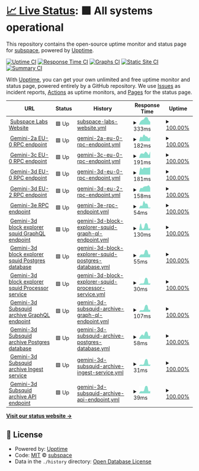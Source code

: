 # [📈 Live Status](https://status.subspace.network): <!--live status--> **🟩 All systems operational**

This repository contains the open-source uptime monitor and status page for [subspace](https://subspace.network), powered by [Upptime](https://github.com/upptime/upptime).

[![Uptime CI](https://github.com/subspace/status/workflows/Uptime%20CI/badge.svg)](https://github.com/subspace/status/actions?query=workflow%3A%22Uptime+CI%22)
[![Response Time CI](https://github.com/subspace/status/workflows/Response%20Time%20CI/badge.svg)](https://github.com/subspace/status/actions?query=workflow%3A%22Response+Time+CI%22)
[![Graphs CI](https://github.com/subspace/status/workflows/Graphs%20CI/badge.svg)](https://github.com/subspace/status/actions?query=workflow%3A%22Graphs+CI%22)
[![Static Site CI](https://github.com/subspace/status/workflows/Static%20Site%20CI/badge.svg)](https://github.com/subspace/status/actions?query=workflow%3A%22Static+Site+CI%22)
[![Summary CI](https://github.com/subspace/status/workflows/Summary%20CI/badge.svg)](https://github.com/subspace/status/actions?query=workflow%3A%22Summary+CI%22)

With [Upptime](https://upptime.js.org), you can get your own unlimited and free uptime monitor and status page, powered entirely by a GitHub repository. We use [Issues](https://github.com/subspace/status/issues) as incident reports, [Actions](https://github.com/subspace/status/actions) as uptime monitors, and [Pages](https://status.subspace.network) for the status page.

<!--start: status pages-->
<!-- This summary is generated by Upptime (https://github.com/upptime/upptime) -->
<!-- Do not edit this manually, your changes will be overwritten -->
<!-- prettier-ignore -->
| URL | Status | History | Response Time | Uptime |
| --- | ------ | ------- | ------------- | ------ |
| <img alt="" src="https://icons.duckduckgo.com/ip3/www.subspace.network.ico" height="13"> [Subspace Labs Website](https://www.subspace.network) | 🟩 Up | [subspace-labs-website.yml](https://github.com/subspace/status/commits/HEAD/history/subspace-labs-website.yml) | <details><summary><img alt="Response time graph" src="./graphs/subspace-labs-website/response-time-week.png" height="20"> 333ms</summary><br><a href="https://status.subspace.network/history/subspace-labs-website"><img alt="Response time 458" src="https://img.shields.io/endpoint?url=https%3A%2F%2Fraw.githubusercontent.com%2Fsubspace%2Fstatus%2FHEAD%2Fapi%2Fsubspace-labs-website%2Fresponse-time.json"></a><br><a href="https://status.subspace.network/history/subspace-labs-website"><img alt="24-hour response time 177" src="https://img.shields.io/endpoint?url=https%3A%2F%2Fraw.githubusercontent.com%2Fsubspace%2Fstatus%2FHEAD%2Fapi%2Fsubspace-labs-website%2Fresponse-time-day.json"></a><br><a href="https://status.subspace.network/history/subspace-labs-website"><img alt="7-day response time 333" src="https://img.shields.io/endpoint?url=https%3A%2F%2Fraw.githubusercontent.com%2Fsubspace%2Fstatus%2FHEAD%2Fapi%2Fsubspace-labs-website%2Fresponse-time-week.json"></a><br><a href="https://status.subspace.network/history/subspace-labs-website"><img alt="30-day response time 474" src="https://img.shields.io/endpoint?url=https%3A%2F%2Fraw.githubusercontent.com%2Fsubspace%2Fstatus%2FHEAD%2Fapi%2Fsubspace-labs-website%2Fresponse-time-month.json"></a><br><a href="https://status.subspace.network/history/subspace-labs-website"><img alt="1-year response time 574" src="https://img.shields.io/endpoint?url=https%3A%2F%2Fraw.githubusercontent.com%2Fsubspace%2Fstatus%2FHEAD%2Fapi%2Fsubspace-labs-website%2Fresponse-time-year.json"></a></details> | <details><summary><a href="https://status.subspace.network/history/subspace-labs-website">100.00%</a></summary><a href="https://status.subspace.network/history/subspace-labs-website"><img alt="All-time uptime 100.00%" src="https://img.shields.io/endpoint?url=https%3A%2F%2Fraw.githubusercontent.com%2Fsubspace%2Fstatus%2FHEAD%2Fapi%2Fsubspace-labs-website%2Fuptime.json"></a><br><a href="https://status.subspace.network/history/subspace-labs-website"><img alt="24-hour uptime 100.00%" src="https://img.shields.io/endpoint?url=https%3A%2F%2Fraw.githubusercontent.com%2Fsubspace%2Fstatus%2FHEAD%2Fapi%2Fsubspace-labs-website%2Fuptime-day.json"></a><br><a href="https://status.subspace.network/history/subspace-labs-website"><img alt="7-day uptime 100.00%" src="https://img.shields.io/endpoint?url=https%3A%2F%2Fraw.githubusercontent.com%2Fsubspace%2Fstatus%2FHEAD%2Fapi%2Fsubspace-labs-website%2Fuptime-week.json"></a><br><a href="https://status.subspace.network/history/subspace-labs-website"><img alt="30-day uptime 100.00%" src="https://img.shields.io/endpoint?url=https%3A%2F%2Fraw.githubusercontent.com%2Fsubspace%2Fstatus%2FHEAD%2Fapi%2Fsubspace-labs-website%2Fuptime-month.json"></a><br><a href="https://status.subspace.network/history/subspace-labs-website"><img alt="1-year uptime 100.00%" src="https://img.shields.io/endpoint?url=https%3A%2F%2Fraw.githubusercontent.com%2Fsubspace%2Fstatus%2FHEAD%2Fapi%2Fsubspace-labs-website%2Fuptime-year.json"></a></details>
| <img alt="" src="https://icons.duckduckgo.com/ip3/null.ico" height="13"> [Gemini-2a EU-0 RPC endpoint](eu-0.gemini-2a.subspace.network) | 🟩 Up | [gemini-2a-eu-0-rpc-endpoint.yml](https://github.com/subspace/status/commits/HEAD/history/gemini-2a-eu-0-rpc-endpoint.yml) | <details><summary><img alt="Response time graph" src="./graphs/gemini-2a-eu-0-rpc-endpoint/response-time-week.png" height="20"> 182ms</summary><br><a href="https://status.subspace.network/history/gemini-2a-eu-0-rpc-endpoint"><img alt="Response time 184" src="https://img.shields.io/endpoint?url=https%3A%2F%2Fraw.githubusercontent.com%2Fsubspace%2Fstatus%2FHEAD%2Fapi%2Fgemini-2a-eu-0-rpc-endpoint%2Fresponse-time.json"></a><br><a href="https://status.subspace.network/history/gemini-2a-eu-0-rpc-endpoint"><img alt="24-hour response time 164" src="https://img.shields.io/endpoint?url=https%3A%2F%2Fraw.githubusercontent.com%2Fsubspace%2Fstatus%2FHEAD%2Fapi%2Fgemini-2a-eu-0-rpc-endpoint%2Fresponse-time-day.json"></a><br><a href="https://status.subspace.network/history/gemini-2a-eu-0-rpc-endpoint"><img alt="7-day response time 182" src="https://img.shields.io/endpoint?url=https%3A%2F%2Fraw.githubusercontent.com%2Fsubspace%2Fstatus%2FHEAD%2Fapi%2Fgemini-2a-eu-0-rpc-endpoint%2Fresponse-time-week.json"></a><br><a href="https://status.subspace.network/history/gemini-2a-eu-0-rpc-endpoint"><img alt="30-day response time 194" src="https://img.shields.io/endpoint?url=https%3A%2F%2Fraw.githubusercontent.com%2Fsubspace%2Fstatus%2FHEAD%2Fapi%2Fgemini-2a-eu-0-rpc-endpoint%2Fresponse-time-month.json"></a><br><a href="https://status.subspace.network/history/gemini-2a-eu-0-rpc-endpoint"><img alt="1-year response time 184" src="https://img.shields.io/endpoint?url=https%3A%2F%2Fraw.githubusercontent.com%2Fsubspace%2Fstatus%2FHEAD%2Fapi%2Fgemini-2a-eu-0-rpc-endpoint%2Fresponse-time-year.json"></a></details> | <details><summary><a href="https://status.subspace.network/history/gemini-2a-eu-0-rpc-endpoint">100.00%</a></summary><a href="https://status.subspace.network/history/gemini-2a-eu-0-rpc-endpoint"><img alt="All-time uptime 100.00%" src="https://img.shields.io/endpoint?url=https%3A%2F%2Fraw.githubusercontent.com%2Fsubspace%2Fstatus%2FHEAD%2Fapi%2Fgemini-2a-eu-0-rpc-endpoint%2Fuptime.json"></a><br><a href="https://status.subspace.network/history/gemini-2a-eu-0-rpc-endpoint"><img alt="24-hour uptime 100.00%" src="https://img.shields.io/endpoint?url=https%3A%2F%2Fraw.githubusercontent.com%2Fsubspace%2Fstatus%2FHEAD%2Fapi%2Fgemini-2a-eu-0-rpc-endpoint%2Fuptime-day.json"></a><br><a href="https://status.subspace.network/history/gemini-2a-eu-0-rpc-endpoint"><img alt="7-day uptime 100.00%" src="https://img.shields.io/endpoint?url=https%3A%2F%2Fraw.githubusercontent.com%2Fsubspace%2Fstatus%2FHEAD%2Fapi%2Fgemini-2a-eu-0-rpc-endpoint%2Fuptime-week.json"></a><br><a href="https://status.subspace.network/history/gemini-2a-eu-0-rpc-endpoint"><img alt="30-day uptime 100.00%" src="https://img.shields.io/endpoint?url=https%3A%2F%2Fraw.githubusercontent.com%2Fsubspace%2Fstatus%2FHEAD%2Fapi%2Fgemini-2a-eu-0-rpc-endpoint%2Fuptime-month.json"></a><br><a href="https://status.subspace.network/history/gemini-2a-eu-0-rpc-endpoint"><img alt="1-year uptime 100.00%" src="https://img.shields.io/endpoint?url=https%3A%2F%2Fraw.githubusercontent.com%2Fsubspace%2Fstatus%2FHEAD%2Fapi%2Fgemini-2a-eu-0-rpc-endpoint%2Fuptime-year.json"></a></details>
| <img alt="" src="https://icons.duckduckgo.com/ip3/null.ico" height="13"> [Gemini-3c EU-0 RPC endpoint](eu-0.gemini-3c.subspace.network) | 🟩 Up | [gemini-3c-eu-0-rpc-endpoint.yml](https://github.com/subspace/status/commits/HEAD/history/gemini-3c-eu-0-rpc-endpoint.yml) | <details><summary><img alt="Response time graph" src="./graphs/gemini-3c-eu-0-rpc-endpoint/response-time-week.png" height="20"> 191ms</summary><br><a href="https://status.subspace.network/history/gemini-3c-eu-0-rpc-endpoint"><img alt="Response time 173" src="https://img.shields.io/endpoint?url=https%3A%2F%2Fraw.githubusercontent.com%2Fsubspace%2Fstatus%2FHEAD%2Fapi%2Fgemini-3c-eu-0-rpc-endpoint%2Fresponse-time.json"></a><br><a href="https://status.subspace.network/history/gemini-3c-eu-0-rpc-endpoint"><img alt="24-hour response time 254" src="https://img.shields.io/endpoint?url=https%3A%2F%2Fraw.githubusercontent.com%2Fsubspace%2Fstatus%2FHEAD%2Fapi%2Fgemini-3c-eu-0-rpc-endpoint%2Fresponse-time-day.json"></a><br><a href="https://status.subspace.network/history/gemini-3c-eu-0-rpc-endpoint"><img alt="7-day response time 191" src="https://img.shields.io/endpoint?url=https%3A%2F%2Fraw.githubusercontent.com%2Fsubspace%2Fstatus%2FHEAD%2Fapi%2Fgemini-3c-eu-0-rpc-endpoint%2Fresponse-time-week.json"></a><br><a href="https://status.subspace.network/history/gemini-3c-eu-0-rpc-endpoint"><img alt="30-day response time 184" src="https://img.shields.io/endpoint?url=https%3A%2F%2Fraw.githubusercontent.com%2Fsubspace%2Fstatus%2FHEAD%2Fapi%2Fgemini-3c-eu-0-rpc-endpoint%2Fresponse-time-month.json"></a><br><a href="https://status.subspace.network/history/gemini-3c-eu-0-rpc-endpoint"><img alt="1-year response time 173" src="https://img.shields.io/endpoint?url=https%3A%2F%2Fraw.githubusercontent.com%2Fsubspace%2Fstatus%2FHEAD%2Fapi%2Fgemini-3c-eu-0-rpc-endpoint%2Fresponse-time-year.json"></a></details> | <details><summary><a href="https://status.subspace.network/history/gemini-3c-eu-0-rpc-endpoint">100.00%</a></summary><a href="https://status.subspace.network/history/gemini-3c-eu-0-rpc-endpoint"><img alt="All-time uptime 100.00%" src="https://img.shields.io/endpoint?url=https%3A%2F%2Fraw.githubusercontent.com%2Fsubspace%2Fstatus%2FHEAD%2Fapi%2Fgemini-3c-eu-0-rpc-endpoint%2Fuptime.json"></a><br><a href="https://status.subspace.network/history/gemini-3c-eu-0-rpc-endpoint"><img alt="24-hour uptime 100.00%" src="https://img.shields.io/endpoint?url=https%3A%2F%2Fraw.githubusercontent.com%2Fsubspace%2Fstatus%2FHEAD%2Fapi%2Fgemini-3c-eu-0-rpc-endpoint%2Fuptime-day.json"></a><br><a href="https://status.subspace.network/history/gemini-3c-eu-0-rpc-endpoint"><img alt="7-day uptime 100.00%" src="https://img.shields.io/endpoint?url=https%3A%2F%2Fraw.githubusercontent.com%2Fsubspace%2Fstatus%2FHEAD%2Fapi%2Fgemini-3c-eu-0-rpc-endpoint%2Fuptime-week.json"></a><br><a href="https://status.subspace.network/history/gemini-3c-eu-0-rpc-endpoint"><img alt="30-day uptime 100.00%" src="https://img.shields.io/endpoint?url=https%3A%2F%2Fraw.githubusercontent.com%2Fsubspace%2Fstatus%2FHEAD%2Fapi%2Fgemini-3c-eu-0-rpc-endpoint%2Fuptime-month.json"></a><br><a href="https://status.subspace.network/history/gemini-3c-eu-0-rpc-endpoint"><img alt="1-year uptime 100.00%" src="https://img.shields.io/endpoint?url=https%3A%2F%2Fraw.githubusercontent.com%2Fsubspace%2Fstatus%2FHEAD%2Fapi%2Fgemini-3c-eu-0-rpc-endpoint%2Fuptime-year.json"></a></details>
| <img alt="" src="https://icons.duckduckgo.com/ip3/null.ico" height="13"> [Gemini-3d EU-0 RPC endpoint](eu-0.gemini-3d.subspace.network) | 🟩 Up | [gemini-3d-eu-0-rpc-endpoint.yml](https://github.com/subspace/status/commits/HEAD/history/gemini-3d-eu-0-rpc-endpoint.yml) | <details><summary><img alt="Response time graph" src="./graphs/gemini-3d-eu-0-rpc-endpoint/response-time-week.png" height="20"> 181ms</summary><br><a href="https://status.subspace.network/history/gemini-3d-eu-0-rpc-endpoint"><img alt="Response time 162" src="https://img.shields.io/endpoint?url=https%3A%2F%2Fraw.githubusercontent.com%2Fsubspace%2Fstatus%2FHEAD%2Fapi%2Fgemini-3d-eu-0-rpc-endpoint%2Fresponse-time.json"></a><br><a href="https://status.subspace.network/history/gemini-3d-eu-0-rpc-endpoint"><img alt="24-hour response time 198" src="https://img.shields.io/endpoint?url=https%3A%2F%2Fraw.githubusercontent.com%2Fsubspace%2Fstatus%2FHEAD%2Fapi%2Fgemini-3d-eu-0-rpc-endpoint%2Fresponse-time-day.json"></a><br><a href="https://status.subspace.network/history/gemini-3d-eu-0-rpc-endpoint"><img alt="7-day response time 181" src="https://img.shields.io/endpoint?url=https%3A%2F%2Fraw.githubusercontent.com%2Fsubspace%2Fstatus%2FHEAD%2Fapi%2Fgemini-3d-eu-0-rpc-endpoint%2Fresponse-time-week.json"></a><br><a href="https://status.subspace.network/history/gemini-3d-eu-0-rpc-endpoint"><img alt="30-day response time 172" src="https://img.shields.io/endpoint?url=https%3A%2F%2Fraw.githubusercontent.com%2Fsubspace%2Fstatus%2FHEAD%2Fapi%2Fgemini-3d-eu-0-rpc-endpoint%2Fresponse-time-month.json"></a><br><a href="https://status.subspace.network/history/gemini-3d-eu-0-rpc-endpoint"><img alt="1-year response time 162" src="https://img.shields.io/endpoint?url=https%3A%2F%2Fraw.githubusercontent.com%2Fsubspace%2Fstatus%2FHEAD%2Fapi%2Fgemini-3d-eu-0-rpc-endpoint%2Fresponse-time-year.json"></a></details> | <details><summary><a href="https://status.subspace.network/history/gemini-3d-eu-0-rpc-endpoint">100.00%</a></summary><a href="https://status.subspace.network/history/gemini-3d-eu-0-rpc-endpoint"><img alt="All-time uptime 99.99%" src="https://img.shields.io/endpoint?url=https%3A%2F%2Fraw.githubusercontent.com%2Fsubspace%2Fstatus%2FHEAD%2Fapi%2Fgemini-3d-eu-0-rpc-endpoint%2Fuptime.json"></a><br><a href="https://status.subspace.network/history/gemini-3d-eu-0-rpc-endpoint"><img alt="24-hour uptime 100.00%" src="https://img.shields.io/endpoint?url=https%3A%2F%2Fraw.githubusercontent.com%2Fsubspace%2Fstatus%2FHEAD%2Fapi%2Fgemini-3d-eu-0-rpc-endpoint%2Fuptime-day.json"></a><br><a href="https://status.subspace.network/history/gemini-3d-eu-0-rpc-endpoint"><img alt="7-day uptime 100.00%" src="https://img.shields.io/endpoint?url=https%3A%2F%2Fraw.githubusercontent.com%2Fsubspace%2Fstatus%2FHEAD%2Fapi%2Fgemini-3d-eu-0-rpc-endpoint%2Fuptime-week.json"></a><br><a href="https://status.subspace.network/history/gemini-3d-eu-0-rpc-endpoint"><img alt="30-day uptime 100.00%" src="https://img.shields.io/endpoint?url=https%3A%2F%2Fraw.githubusercontent.com%2Fsubspace%2Fstatus%2FHEAD%2Fapi%2Fgemini-3d-eu-0-rpc-endpoint%2Fuptime-month.json"></a><br><a href="https://status.subspace.network/history/gemini-3d-eu-0-rpc-endpoint"><img alt="1-year uptime 99.99%" src="https://img.shields.io/endpoint?url=https%3A%2F%2Fraw.githubusercontent.com%2Fsubspace%2Fstatus%2FHEAD%2Fapi%2Fgemini-3d-eu-0-rpc-endpoint%2Fuptime-year.json"></a></details>
| <img alt="" src="https://icons.duckduckgo.com/ip3/null.ico" height="13"> [Gemini-3d EU-2 RPC endpoint](eu-2.gemini-3d.subspace.network) | 🟩 Up | [gemini-3d-eu-2-rpc-endpoint.yml](https://github.com/subspace/status/commits/HEAD/history/gemini-3d-eu-2-rpc-endpoint.yml) | <details><summary><img alt="Response time graph" src="./graphs/gemini-3d-eu-2-rpc-endpoint/response-time-week.png" height="20"> 158ms</summary><br><a href="https://status.subspace.network/history/gemini-3d-eu-2-rpc-endpoint"><img alt="Response time 168" src="https://img.shields.io/endpoint?url=https%3A%2F%2Fraw.githubusercontent.com%2Fsubspace%2Fstatus%2FHEAD%2Fapi%2Fgemini-3d-eu-2-rpc-endpoint%2Fresponse-time.json"></a><br><a href="https://status.subspace.network/history/gemini-3d-eu-2-rpc-endpoint"><img alt="24-hour response time 129" src="https://img.shields.io/endpoint?url=https%3A%2F%2Fraw.githubusercontent.com%2Fsubspace%2Fstatus%2FHEAD%2Fapi%2Fgemini-3d-eu-2-rpc-endpoint%2Fresponse-time-day.json"></a><br><a href="https://status.subspace.network/history/gemini-3d-eu-2-rpc-endpoint"><img alt="7-day response time 158" src="https://img.shields.io/endpoint?url=https%3A%2F%2Fraw.githubusercontent.com%2Fsubspace%2Fstatus%2FHEAD%2Fapi%2Fgemini-3d-eu-2-rpc-endpoint%2Fresponse-time-week.json"></a><br><a href="https://status.subspace.network/history/gemini-3d-eu-2-rpc-endpoint"><img alt="30-day response time 174" src="https://img.shields.io/endpoint?url=https%3A%2F%2Fraw.githubusercontent.com%2Fsubspace%2Fstatus%2FHEAD%2Fapi%2Fgemini-3d-eu-2-rpc-endpoint%2Fresponse-time-month.json"></a><br><a href="https://status.subspace.network/history/gemini-3d-eu-2-rpc-endpoint"><img alt="1-year response time 168" src="https://img.shields.io/endpoint?url=https%3A%2F%2Fraw.githubusercontent.com%2Fsubspace%2Fstatus%2FHEAD%2Fapi%2Fgemini-3d-eu-2-rpc-endpoint%2Fresponse-time-year.json"></a></details> | <details><summary><a href="https://status.subspace.network/history/gemini-3d-eu-2-rpc-endpoint">100.00%</a></summary><a href="https://status.subspace.network/history/gemini-3d-eu-2-rpc-endpoint"><img alt="All-time uptime 99.99%" src="https://img.shields.io/endpoint?url=https%3A%2F%2Fraw.githubusercontent.com%2Fsubspace%2Fstatus%2FHEAD%2Fapi%2Fgemini-3d-eu-2-rpc-endpoint%2Fuptime.json"></a><br><a href="https://status.subspace.network/history/gemini-3d-eu-2-rpc-endpoint"><img alt="24-hour uptime 100.00%" src="https://img.shields.io/endpoint?url=https%3A%2F%2Fraw.githubusercontent.com%2Fsubspace%2Fstatus%2FHEAD%2Fapi%2Fgemini-3d-eu-2-rpc-endpoint%2Fuptime-day.json"></a><br><a href="https://status.subspace.network/history/gemini-3d-eu-2-rpc-endpoint"><img alt="7-day uptime 100.00%" src="https://img.shields.io/endpoint?url=https%3A%2F%2Fraw.githubusercontent.com%2Fsubspace%2Fstatus%2FHEAD%2Fapi%2Fgemini-3d-eu-2-rpc-endpoint%2Fuptime-week.json"></a><br><a href="https://status.subspace.network/history/gemini-3d-eu-2-rpc-endpoint"><img alt="30-day uptime 100.00%" src="https://img.shields.io/endpoint?url=https%3A%2F%2Fraw.githubusercontent.com%2Fsubspace%2Fstatus%2FHEAD%2Fapi%2Fgemini-3d-eu-2-rpc-endpoint%2Fuptime-month.json"></a><br><a href="https://status.subspace.network/history/gemini-3d-eu-2-rpc-endpoint"><img alt="1-year uptime 99.99%" src="https://img.shields.io/endpoint?url=https%3A%2F%2Fraw.githubusercontent.com%2Fsubspace%2Fstatus%2FHEAD%2Fapi%2Fgemini-3d-eu-2-rpc-endpoint%2Fuptime-year.json"></a></details>
| <img alt="" src="https://icons.duckduckgo.com/ip3/null.ico" height="13"> [Gemini-3e RPC endpoint](rpc.gemini-3e.subspace.network) | 🟩 Up | [gemini-3e-rpc-endpoint.yml](https://github.com/subspace/status/commits/HEAD/history/gemini-3e-rpc-endpoint.yml) | <details><summary><img alt="Response time graph" src="./graphs/gemini-3e-rpc-endpoint/response-time-week.png" height="20"> 54ms</summary><br><a href="https://status.subspace.network/history/gemini-3e-rpc-endpoint"><img alt="Response time 52" src="https://img.shields.io/endpoint?url=https%3A%2F%2Fraw.githubusercontent.com%2Fsubspace%2Fstatus%2FHEAD%2Fapi%2Fgemini-3e-rpc-endpoint%2Fresponse-time.json"></a><br><a href="https://status.subspace.network/history/gemini-3e-rpc-endpoint"><img alt="24-hour response time 16" src="https://img.shields.io/endpoint?url=https%3A%2F%2Fraw.githubusercontent.com%2Fsubspace%2Fstatus%2FHEAD%2Fapi%2Fgemini-3e-rpc-endpoint%2Fresponse-time-day.json"></a><br><a href="https://status.subspace.network/history/gemini-3e-rpc-endpoint"><img alt="7-day response time 54" src="https://img.shields.io/endpoint?url=https%3A%2F%2Fraw.githubusercontent.com%2Fsubspace%2Fstatus%2FHEAD%2Fapi%2Fgemini-3e-rpc-endpoint%2Fresponse-time-week.json"></a><br><a href="https://status.subspace.network/history/gemini-3e-rpc-endpoint"><img alt="30-day response time 52" src="https://img.shields.io/endpoint?url=https%3A%2F%2Fraw.githubusercontent.com%2Fsubspace%2Fstatus%2FHEAD%2Fapi%2Fgemini-3e-rpc-endpoint%2Fresponse-time-month.json"></a><br><a href="https://status.subspace.network/history/gemini-3e-rpc-endpoint"><img alt="1-year response time 52" src="https://img.shields.io/endpoint?url=https%3A%2F%2Fraw.githubusercontent.com%2Fsubspace%2Fstatus%2FHEAD%2Fapi%2Fgemini-3e-rpc-endpoint%2Fresponse-time-year.json"></a></details> | <details><summary><a href="https://status.subspace.network/history/gemini-3e-rpc-endpoint">100.00%</a></summary><a href="https://status.subspace.network/history/gemini-3e-rpc-endpoint"><img alt="All-time uptime 100.00%" src="https://img.shields.io/endpoint?url=https%3A%2F%2Fraw.githubusercontent.com%2Fsubspace%2Fstatus%2FHEAD%2Fapi%2Fgemini-3e-rpc-endpoint%2Fuptime.json"></a><br><a href="https://status.subspace.network/history/gemini-3e-rpc-endpoint"><img alt="24-hour uptime 100.00%" src="https://img.shields.io/endpoint?url=https%3A%2F%2Fraw.githubusercontent.com%2Fsubspace%2Fstatus%2FHEAD%2Fapi%2Fgemini-3e-rpc-endpoint%2Fuptime-day.json"></a><br><a href="https://status.subspace.network/history/gemini-3e-rpc-endpoint"><img alt="7-day uptime 100.00%" src="https://img.shields.io/endpoint?url=https%3A%2F%2Fraw.githubusercontent.com%2Fsubspace%2Fstatus%2FHEAD%2Fapi%2Fgemini-3e-rpc-endpoint%2Fuptime-week.json"></a><br><a href="https://status.subspace.network/history/gemini-3e-rpc-endpoint"><img alt="30-day uptime 100.00%" src="https://img.shields.io/endpoint?url=https%3A%2F%2Fraw.githubusercontent.com%2Fsubspace%2Fstatus%2FHEAD%2Fapi%2Fgemini-3e-rpc-endpoint%2Fuptime-month.json"></a><br><a href="https://status.subspace.network/history/gemini-3e-rpc-endpoint"><img alt="1-year uptime 100.00%" src="https://img.shields.io/endpoint?url=https%3A%2F%2Fraw.githubusercontent.com%2Fsubspace%2Fstatus%2FHEAD%2Fapi%2Fgemini-3e-rpc-endpoint%2Fuptime-year.json"></a></details>
| <img alt="" src="https://icons.duckduckgo.com/ip3/squid.gemini-3d.subspace.network.ico" height="13"> [Gemini-3d block explorer squid GraphQL endpoint](https://squid.gemini-3d.subspace.network/graphql) | 🟩 Up | [gemini-3d-block-explorer-squid-graph-ql-endpoint.yml](https://github.com/subspace/status/commits/HEAD/history/gemini-3d-block-explorer-squid-graph-ql-endpoint.yml) | <details><summary><img alt="Response time graph" src="./graphs/gemini-3d-block-explorer-squid-graph-ql-endpoint/response-time-week.png" height="20"> 130ms</summary><br><a href="https://status.subspace.network/history/gemini-3d-block-explorer-squid-graph-ql-endpoint"><img alt="Response time 318" src="https://img.shields.io/endpoint?url=https%3A%2F%2Fraw.githubusercontent.com%2Fsubspace%2Fstatus%2FHEAD%2Fapi%2Fgemini-3d-block-explorer-squid-graph-ql-endpoint%2Fresponse-time.json"></a><br><a href="https://status.subspace.network/history/gemini-3d-block-explorer-squid-graph-ql-endpoint"><img alt="24-hour response time 69" src="https://img.shields.io/endpoint?url=https%3A%2F%2Fraw.githubusercontent.com%2Fsubspace%2Fstatus%2FHEAD%2Fapi%2Fgemini-3d-block-explorer-squid-graph-ql-endpoint%2Fresponse-time-day.json"></a><br><a href="https://status.subspace.network/history/gemini-3d-block-explorer-squid-graph-ql-endpoint"><img alt="7-day response time 130" src="https://img.shields.io/endpoint?url=https%3A%2F%2Fraw.githubusercontent.com%2Fsubspace%2Fstatus%2FHEAD%2Fapi%2Fgemini-3d-block-explorer-squid-graph-ql-endpoint%2Fresponse-time-week.json"></a><br><a href="https://status.subspace.network/history/gemini-3d-block-explorer-squid-graph-ql-endpoint"><img alt="30-day response time 249" src="https://img.shields.io/endpoint?url=https%3A%2F%2Fraw.githubusercontent.com%2Fsubspace%2Fstatus%2FHEAD%2Fapi%2Fgemini-3d-block-explorer-squid-graph-ql-endpoint%2Fresponse-time-month.json"></a><br><a href="https://status.subspace.network/history/gemini-3d-block-explorer-squid-graph-ql-endpoint"><img alt="1-year response time 318" src="https://img.shields.io/endpoint?url=https%3A%2F%2Fraw.githubusercontent.com%2Fsubspace%2Fstatus%2FHEAD%2Fapi%2Fgemini-3d-block-explorer-squid-graph-ql-endpoint%2Fresponse-time-year.json"></a></details> | <details><summary><a href="https://status.subspace.network/history/gemini-3d-block-explorer-squid-graph-ql-endpoint">100.00%</a></summary><a href="https://status.subspace.network/history/gemini-3d-block-explorer-squid-graph-ql-endpoint"><img alt="All-time uptime 99.98%" src="https://img.shields.io/endpoint?url=https%3A%2F%2Fraw.githubusercontent.com%2Fsubspace%2Fstatus%2FHEAD%2Fapi%2Fgemini-3d-block-explorer-squid-graph-ql-endpoint%2Fuptime.json"></a><br><a href="https://status.subspace.network/history/gemini-3d-block-explorer-squid-graph-ql-endpoint"><img alt="24-hour uptime 100.00%" src="https://img.shields.io/endpoint?url=https%3A%2F%2Fraw.githubusercontent.com%2Fsubspace%2Fstatus%2FHEAD%2Fapi%2Fgemini-3d-block-explorer-squid-graph-ql-endpoint%2Fuptime-day.json"></a><br><a href="https://status.subspace.network/history/gemini-3d-block-explorer-squid-graph-ql-endpoint"><img alt="7-day uptime 100.00%" src="https://img.shields.io/endpoint?url=https%3A%2F%2Fraw.githubusercontent.com%2Fsubspace%2Fstatus%2FHEAD%2Fapi%2Fgemini-3d-block-explorer-squid-graph-ql-endpoint%2Fuptime-week.json"></a><br><a href="https://status.subspace.network/history/gemini-3d-block-explorer-squid-graph-ql-endpoint"><img alt="30-day uptime 100.00%" src="https://img.shields.io/endpoint?url=https%3A%2F%2Fraw.githubusercontent.com%2Fsubspace%2Fstatus%2FHEAD%2Fapi%2Fgemini-3d-block-explorer-squid-graph-ql-endpoint%2Fuptime-month.json"></a><br><a href="https://status.subspace.network/history/gemini-3d-block-explorer-squid-graph-ql-endpoint"><img alt="1-year uptime 99.98%" src="https://img.shields.io/endpoint?url=https%3A%2F%2Fraw.githubusercontent.com%2Fsubspace%2Fstatus%2FHEAD%2Fapi%2Fgemini-3d-block-explorer-squid-graph-ql-endpoint%2Fuptime-year.json"></a></details>
| <img alt="" src="https://icons.duckduckgo.com/ip3/squid.gemini-3d.subspace.network.ico" height="13"> [Gemini-3d block explorer squid Postgres database](https://squid.gemini-3d.subspace.network/db-health) | 🟩 Up | [gemini-3d-block-explorer-squid-postgres-database.yml](https://github.com/subspace/status/commits/HEAD/history/gemini-3d-block-explorer-squid-postgres-database.yml) | <details><summary><img alt="Response time graph" src="./graphs/gemini-3d-block-explorer-squid-postgres-database/response-time-week.png" height="20"> 55ms</summary><br><a href="https://status.subspace.network/history/gemini-3d-block-explorer-squid-postgres-database"><img alt="Response time 139" src="https://img.shields.io/endpoint?url=https%3A%2F%2Fraw.githubusercontent.com%2Fsubspace%2Fstatus%2FHEAD%2Fapi%2Fgemini-3d-block-explorer-squid-postgres-database%2Fresponse-time.json"></a><br><a href="https://status.subspace.network/history/gemini-3d-block-explorer-squid-postgres-database"><img alt="24-hour response time 41" src="https://img.shields.io/endpoint?url=https%3A%2F%2Fraw.githubusercontent.com%2Fsubspace%2Fstatus%2FHEAD%2Fapi%2Fgemini-3d-block-explorer-squid-postgres-database%2Fresponse-time-day.json"></a><br><a href="https://status.subspace.network/history/gemini-3d-block-explorer-squid-postgres-database"><img alt="7-day response time 55" src="https://img.shields.io/endpoint?url=https%3A%2F%2Fraw.githubusercontent.com%2Fsubspace%2Fstatus%2FHEAD%2Fapi%2Fgemini-3d-block-explorer-squid-postgres-database%2Fresponse-time-week.json"></a><br><a href="https://status.subspace.network/history/gemini-3d-block-explorer-squid-postgres-database"><img alt="30-day response time 106" src="https://img.shields.io/endpoint?url=https%3A%2F%2Fraw.githubusercontent.com%2Fsubspace%2Fstatus%2FHEAD%2Fapi%2Fgemini-3d-block-explorer-squid-postgres-database%2Fresponse-time-month.json"></a><br><a href="https://status.subspace.network/history/gemini-3d-block-explorer-squid-postgres-database"><img alt="1-year response time 139" src="https://img.shields.io/endpoint?url=https%3A%2F%2Fraw.githubusercontent.com%2Fsubspace%2Fstatus%2FHEAD%2Fapi%2Fgemini-3d-block-explorer-squid-postgres-database%2Fresponse-time-year.json"></a></details> | <details><summary><a href="https://status.subspace.network/history/gemini-3d-block-explorer-squid-postgres-database">100.00%</a></summary><a href="https://status.subspace.network/history/gemini-3d-block-explorer-squid-postgres-database"><img alt="All-time uptime 99.98%" src="https://img.shields.io/endpoint?url=https%3A%2F%2Fraw.githubusercontent.com%2Fsubspace%2Fstatus%2FHEAD%2Fapi%2Fgemini-3d-block-explorer-squid-postgres-database%2Fuptime.json"></a><br><a href="https://status.subspace.network/history/gemini-3d-block-explorer-squid-postgres-database"><img alt="24-hour uptime 100.00%" src="https://img.shields.io/endpoint?url=https%3A%2F%2Fraw.githubusercontent.com%2Fsubspace%2Fstatus%2FHEAD%2Fapi%2Fgemini-3d-block-explorer-squid-postgres-database%2Fuptime-day.json"></a><br><a href="https://status.subspace.network/history/gemini-3d-block-explorer-squid-postgres-database"><img alt="7-day uptime 100.00%" src="https://img.shields.io/endpoint?url=https%3A%2F%2Fraw.githubusercontent.com%2Fsubspace%2Fstatus%2FHEAD%2Fapi%2Fgemini-3d-block-explorer-squid-postgres-database%2Fuptime-week.json"></a><br><a href="https://status.subspace.network/history/gemini-3d-block-explorer-squid-postgres-database"><img alt="30-day uptime 100.00%" src="https://img.shields.io/endpoint?url=https%3A%2F%2Fraw.githubusercontent.com%2Fsubspace%2Fstatus%2FHEAD%2Fapi%2Fgemini-3d-block-explorer-squid-postgres-database%2Fuptime-month.json"></a><br><a href="https://status.subspace.network/history/gemini-3d-block-explorer-squid-postgres-database"><img alt="1-year uptime 99.98%" src="https://img.shields.io/endpoint?url=https%3A%2F%2Fraw.githubusercontent.com%2Fsubspace%2Fstatus%2FHEAD%2Fapi%2Fgemini-3d-block-explorer-squid-postgres-database%2Fuptime-year.json"></a></details>
| <img alt="" src="https://icons.duckduckgo.com/ip3/squid.gemini-3d.subspace.network.ico" height="13"> [Gemini-3d block explorer squid Processor service](https://squid.gemini-3d.subspace.network/processor-health) | 🟩 Up | [gemini-3d-block-explorer-squid-processor-service.yml](https://github.com/subspace/status/commits/HEAD/history/gemini-3d-block-explorer-squid-processor-service.yml) | <details><summary><img alt="Response time graph" src="./graphs/gemini-3d-block-explorer-squid-processor-service/response-time-week.png" height="20"> 30ms</summary><br><a href="https://status.subspace.network/history/gemini-3d-block-explorer-squid-processor-service"><img alt="Response time 101" src="https://img.shields.io/endpoint?url=https%3A%2F%2Fraw.githubusercontent.com%2Fsubspace%2Fstatus%2FHEAD%2Fapi%2Fgemini-3d-block-explorer-squid-processor-service%2Fresponse-time.json"></a><br><a href="https://status.subspace.network/history/gemini-3d-block-explorer-squid-processor-service"><img alt="24-hour response time 17" src="https://img.shields.io/endpoint?url=https%3A%2F%2Fraw.githubusercontent.com%2Fsubspace%2Fstatus%2FHEAD%2Fapi%2Fgemini-3d-block-explorer-squid-processor-service%2Fresponse-time-day.json"></a><br><a href="https://status.subspace.network/history/gemini-3d-block-explorer-squid-processor-service"><img alt="7-day response time 30" src="https://img.shields.io/endpoint?url=https%3A%2F%2Fraw.githubusercontent.com%2Fsubspace%2Fstatus%2FHEAD%2Fapi%2Fgemini-3d-block-explorer-squid-processor-service%2Fresponse-time-week.json"></a><br><a href="https://status.subspace.network/history/gemini-3d-block-explorer-squid-processor-service"><img alt="30-day response time 82" src="https://img.shields.io/endpoint?url=https%3A%2F%2Fraw.githubusercontent.com%2Fsubspace%2Fstatus%2FHEAD%2Fapi%2Fgemini-3d-block-explorer-squid-processor-service%2Fresponse-time-month.json"></a><br><a href="https://status.subspace.network/history/gemini-3d-block-explorer-squid-processor-service"><img alt="1-year response time 101" src="https://img.shields.io/endpoint?url=https%3A%2F%2Fraw.githubusercontent.com%2Fsubspace%2Fstatus%2FHEAD%2Fapi%2Fgemini-3d-block-explorer-squid-processor-service%2Fresponse-time-year.json"></a></details> | <details><summary><a href="https://status.subspace.network/history/gemini-3d-block-explorer-squid-processor-service">100.00%</a></summary><a href="https://status.subspace.network/history/gemini-3d-block-explorer-squid-processor-service"><img alt="All-time uptime 93.87%" src="https://img.shields.io/endpoint?url=https%3A%2F%2Fraw.githubusercontent.com%2Fsubspace%2Fstatus%2FHEAD%2Fapi%2Fgemini-3d-block-explorer-squid-processor-service%2Fuptime.json"></a><br><a href="https://status.subspace.network/history/gemini-3d-block-explorer-squid-processor-service"><img alt="24-hour uptime 100.00%" src="https://img.shields.io/endpoint?url=https%3A%2F%2Fraw.githubusercontent.com%2Fsubspace%2Fstatus%2FHEAD%2Fapi%2Fgemini-3d-block-explorer-squid-processor-service%2Fuptime-day.json"></a><br><a href="https://status.subspace.network/history/gemini-3d-block-explorer-squid-processor-service"><img alt="7-day uptime 100.00%" src="https://img.shields.io/endpoint?url=https%3A%2F%2Fraw.githubusercontent.com%2Fsubspace%2Fstatus%2FHEAD%2Fapi%2Fgemini-3d-block-explorer-squid-processor-service%2Fuptime-week.json"></a><br><a href="https://status.subspace.network/history/gemini-3d-block-explorer-squid-processor-service"><img alt="30-day uptime 100.00%" src="https://img.shields.io/endpoint?url=https%3A%2F%2Fraw.githubusercontent.com%2Fsubspace%2Fstatus%2FHEAD%2Fapi%2Fgemini-3d-block-explorer-squid-processor-service%2Fuptime-month.json"></a><br><a href="https://status.subspace.network/history/gemini-3d-block-explorer-squid-processor-service"><img alt="1-year uptime 93.87%" src="https://img.shields.io/endpoint?url=https%3A%2F%2Fraw.githubusercontent.com%2Fsubspace%2Fstatus%2FHEAD%2Fapi%2Fgemini-3d-block-explorer-squid-processor-service%2Fuptime-year.json"></a></details>
| <img alt="" src="https://icons.duckduckgo.com/ip3/archive.gemini-3d.subspace.network.ico" height="13"> [Gemini-3d Subsquid archive GraphQL endpoint](https://archive.gemini-3d.subspace.network/graphql?query=%7B__typename%7D) | 🟩 Up | [gemini-3d-subsquid-archive-graph-ql-endpoint.yml](https://github.com/subspace/status/commits/HEAD/history/gemini-3d-subsquid-archive-graph-ql-endpoint.yml) | <details><summary><img alt="Response time graph" src="./graphs/gemini-3d-subsquid-archive-graph-ql-endpoint/response-time-week.png" height="20"> 107ms</summary><br><a href="https://status.subspace.network/history/gemini-3d-subsquid-archive-graph-ql-endpoint"><img alt="Response time 332" src="https://img.shields.io/endpoint?url=https%3A%2F%2Fraw.githubusercontent.com%2Fsubspace%2Fstatus%2FHEAD%2Fapi%2Fgemini-3d-subsquid-archive-graph-ql-endpoint%2Fresponse-time.json"></a><br><a href="https://status.subspace.network/history/gemini-3d-subsquid-archive-graph-ql-endpoint"><img alt="24-hour response time 68" src="https://img.shields.io/endpoint?url=https%3A%2F%2Fraw.githubusercontent.com%2Fsubspace%2Fstatus%2FHEAD%2Fapi%2Fgemini-3d-subsquid-archive-graph-ql-endpoint%2Fresponse-time-day.json"></a><br><a href="https://status.subspace.network/history/gemini-3d-subsquid-archive-graph-ql-endpoint"><img alt="7-day response time 107" src="https://img.shields.io/endpoint?url=https%3A%2F%2Fraw.githubusercontent.com%2Fsubspace%2Fstatus%2FHEAD%2Fapi%2Fgemini-3d-subsquid-archive-graph-ql-endpoint%2Fresponse-time-week.json"></a><br><a href="https://status.subspace.network/history/gemini-3d-subsquid-archive-graph-ql-endpoint"><img alt="30-day response time 251" src="https://img.shields.io/endpoint?url=https%3A%2F%2Fraw.githubusercontent.com%2Fsubspace%2Fstatus%2FHEAD%2Fapi%2Fgemini-3d-subsquid-archive-graph-ql-endpoint%2Fresponse-time-month.json"></a><br><a href="https://status.subspace.network/history/gemini-3d-subsquid-archive-graph-ql-endpoint"><img alt="1-year response time 332" src="https://img.shields.io/endpoint?url=https%3A%2F%2Fraw.githubusercontent.com%2Fsubspace%2Fstatus%2FHEAD%2Fapi%2Fgemini-3d-subsquid-archive-graph-ql-endpoint%2Fresponse-time-year.json"></a></details> | <details><summary><a href="https://status.subspace.network/history/gemini-3d-subsquid-archive-graph-ql-endpoint">100.00%</a></summary><a href="https://status.subspace.network/history/gemini-3d-subsquid-archive-graph-ql-endpoint"><img alt="All-time uptime 99.31%" src="https://img.shields.io/endpoint?url=https%3A%2F%2Fraw.githubusercontent.com%2Fsubspace%2Fstatus%2FHEAD%2Fapi%2Fgemini-3d-subsquid-archive-graph-ql-endpoint%2Fuptime.json"></a><br><a href="https://status.subspace.network/history/gemini-3d-subsquid-archive-graph-ql-endpoint"><img alt="24-hour uptime 100.00%" src="https://img.shields.io/endpoint?url=https%3A%2F%2Fraw.githubusercontent.com%2Fsubspace%2Fstatus%2FHEAD%2Fapi%2Fgemini-3d-subsquid-archive-graph-ql-endpoint%2Fuptime-day.json"></a><br><a href="https://status.subspace.network/history/gemini-3d-subsquid-archive-graph-ql-endpoint"><img alt="7-day uptime 100.00%" src="https://img.shields.io/endpoint?url=https%3A%2F%2Fraw.githubusercontent.com%2Fsubspace%2Fstatus%2FHEAD%2Fapi%2Fgemini-3d-subsquid-archive-graph-ql-endpoint%2Fuptime-week.json"></a><br><a href="https://status.subspace.network/history/gemini-3d-subsquid-archive-graph-ql-endpoint"><img alt="30-day uptime 100.00%" src="https://img.shields.io/endpoint?url=https%3A%2F%2Fraw.githubusercontent.com%2Fsubspace%2Fstatus%2FHEAD%2Fapi%2Fgemini-3d-subsquid-archive-graph-ql-endpoint%2Fuptime-month.json"></a><br><a href="https://status.subspace.network/history/gemini-3d-subsquid-archive-graph-ql-endpoint"><img alt="1-year uptime 99.31%" src="https://img.shields.io/endpoint?url=https%3A%2F%2Fraw.githubusercontent.com%2Fsubspace%2Fstatus%2FHEAD%2Fapi%2Fgemini-3d-subsquid-archive-graph-ql-endpoint%2Fuptime-year.json"></a></details>
| <img alt="" src="https://icons.duckduckgo.com/ip3/archive.gemini-3d.subspace.network.ico" height="13"> [Gemini-3d Subsquid archive Postgres database](https://archive.gemini-3d.subspace.network/db-health) | 🟩 Up | [gemini-3d-subsquid-archive-postgres-database.yml](https://github.com/subspace/status/commits/HEAD/history/gemini-3d-subsquid-archive-postgres-database.yml) | <details><summary><img alt="Response time graph" src="./graphs/gemini-3d-subsquid-archive-postgres-database/response-time-week.png" height="20"> 58ms</summary><br><a href="https://status.subspace.network/history/gemini-3d-subsquid-archive-postgres-database"><img alt="Response time 132" src="https://img.shields.io/endpoint?url=https%3A%2F%2Fraw.githubusercontent.com%2Fsubspace%2Fstatus%2FHEAD%2Fapi%2Fgemini-3d-subsquid-archive-postgres-database%2Fresponse-time.json"></a><br><a href="https://status.subspace.network/history/gemini-3d-subsquid-archive-postgres-database"><img alt="24-hour response time 43" src="https://img.shields.io/endpoint?url=https%3A%2F%2Fraw.githubusercontent.com%2Fsubspace%2Fstatus%2FHEAD%2Fapi%2Fgemini-3d-subsquid-archive-postgres-database%2Fresponse-time-day.json"></a><br><a href="https://status.subspace.network/history/gemini-3d-subsquid-archive-postgres-database"><img alt="7-day response time 58" src="https://img.shields.io/endpoint?url=https%3A%2F%2Fraw.githubusercontent.com%2Fsubspace%2Fstatus%2FHEAD%2Fapi%2Fgemini-3d-subsquid-archive-postgres-database%2Fresponse-time-week.json"></a><br><a href="https://status.subspace.network/history/gemini-3d-subsquid-archive-postgres-database"><img alt="30-day response time 105" src="https://img.shields.io/endpoint?url=https%3A%2F%2Fraw.githubusercontent.com%2Fsubspace%2Fstatus%2FHEAD%2Fapi%2Fgemini-3d-subsquid-archive-postgres-database%2Fresponse-time-month.json"></a><br><a href="https://status.subspace.network/history/gemini-3d-subsquid-archive-postgres-database"><img alt="1-year response time 132" src="https://img.shields.io/endpoint?url=https%3A%2F%2Fraw.githubusercontent.com%2Fsubspace%2Fstatus%2FHEAD%2Fapi%2Fgemini-3d-subsquid-archive-postgres-database%2Fresponse-time-year.json"></a></details> | <details><summary><a href="https://status.subspace.network/history/gemini-3d-subsquid-archive-postgres-database">100.00%</a></summary><a href="https://status.subspace.network/history/gemini-3d-subsquid-archive-postgres-database"><img alt="All-time uptime 99.31%" src="https://img.shields.io/endpoint?url=https%3A%2F%2Fraw.githubusercontent.com%2Fsubspace%2Fstatus%2FHEAD%2Fapi%2Fgemini-3d-subsquid-archive-postgres-database%2Fuptime.json"></a><br><a href="https://status.subspace.network/history/gemini-3d-subsquid-archive-postgres-database"><img alt="24-hour uptime 100.00%" src="https://img.shields.io/endpoint?url=https%3A%2F%2Fraw.githubusercontent.com%2Fsubspace%2Fstatus%2FHEAD%2Fapi%2Fgemini-3d-subsquid-archive-postgres-database%2Fuptime-day.json"></a><br><a href="https://status.subspace.network/history/gemini-3d-subsquid-archive-postgres-database"><img alt="7-day uptime 100.00%" src="https://img.shields.io/endpoint?url=https%3A%2F%2Fraw.githubusercontent.com%2Fsubspace%2Fstatus%2FHEAD%2Fapi%2Fgemini-3d-subsquid-archive-postgres-database%2Fuptime-week.json"></a><br><a href="https://status.subspace.network/history/gemini-3d-subsquid-archive-postgres-database"><img alt="30-day uptime 100.00%" src="https://img.shields.io/endpoint?url=https%3A%2F%2Fraw.githubusercontent.com%2Fsubspace%2Fstatus%2FHEAD%2Fapi%2Fgemini-3d-subsquid-archive-postgres-database%2Fuptime-month.json"></a><br><a href="https://status.subspace.network/history/gemini-3d-subsquid-archive-postgres-database"><img alt="1-year uptime 99.31%" src="https://img.shields.io/endpoint?url=https%3A%2F%2Fraw.githubusercontent.com%2Fsubspace%2Fstatus%2FHEAD%2Fapi%2Fgemini-3d-subsquid-archive-postgres-database%2Fuptime-year.json"></a></details>
| <img alt="" src="https://icons.duckduckgo.com/ip3/archive.gemini-3d.subspace.network.ico" height="13"> [Gemini-3d Subsquid archive Ingest service](https://archive.gemini-3d.subspace.network/ingest-health) | 🟩 Up | [gemini-3d-subsquid-archive-ingest-service.yml](https://github.com/subspace/status/commits/HEAD/history/gemini-3d-subsquid-archive-ingest-service.yml) | <details><summary><img alt="Response time graph" src="./graphs/gemini-3d-subsquid-archive-ingest-service/response-time-week.png" height="20"> 31ms</summary><br><a href="https://status.subspace.network/history/gemini-3d-subsquid-archive-ingest-service"><img alt="Response time 98" src="https://img.shields.io/endpoint?url=https%3A%2F%2Fraw.githubusercontent.com%2Fsubspace%2Fstatus%2FHEAD%2Fapi%2Fgemini-3d-subsquid-archive-ingest-service%2Fresponse-time.json"></a><br><a href="https://status.subspace.network/history/gemini-3d-subsquid-archive-ingest-service"><img alt="24-hour response time 17" src="https://img.shields.io/endpoint?url=https%3A%2F%2Fraw.githubusercontent.com%2Fsubspace%2Fstatus%2FHEAD%2Fapi%2Fgemini-3d-subsquid-archive-ingest-service%2Fresponse-time-day.json"></a><br><a href="https://status.subspace.network/history/gemini-3d-subsquid-archive-ingest-service"><img alt="7-day response time 31" src="https://img.shields.io/endpoint?url=https%3A%2F%2Fraw.githubusercontent.com%2Fsubspace%2Fstatus%2FHEAD%2Fapi%2Fgemini-3d-subsquid-archive-ingest-service%2Fresponse-time-week.json"></a><br><a href="https://status.subspace.network/history/gemini-3d-subsquid-archive-ingest-service"><img alt="30-day response time 75" src="https://img.shields.io/endpoint?url=https%3A%2F%2Fraw.githubusercontent.com%2Fsubspace%2Fstatus%2FHEAD%2Fapi%2Fgemini-3d-subsquid-archive-ingest-service%2Fresponse-time-month.json"></a><br><a href="https://status.subspace.network/history/gemini-3d-subsquid-archive-ingest-service"><img alt="1-year response time 98" src="https://img.shields.io/endpoint?url=https%3A%2F%2Fraw.githubusercontent.com%2Fsubspace%2Fstatus%2FHEAD%2Fapi%2Fgemini-3d-subsquid-archive-ingest-service%2Fresponse-time-year.json"></a></details> | <details><summary><a href="https://status.subspace.network/history/gemini-3d-subsquid-archive-ingest-service">100.00%</a></summary><a href="https://status.subspace.network/history/gemini-3d-subsquid-archive-ingest-service"><img alt="All-time uptime 99.20%" src="https://img.shields.io/endpoint?url=https%3A%2F%2Fraw.githubusercontent.com%2Fsubspace%2Fstatus%2FHEAD%2Fapi%2Fgemini-3d-subsquid-archive-ingest-service%2Fuptime.json"></a><br><a href="https://status.subspace.network/history/gemini-3d-subsquid-archive-ingest-service"><img alt="24-hour uptime 100.00%" src="https://img.shields.io/endpoint?url=https%3A%2F%2Fraw.githubusercontent.com%2Fsubspace%2Fstatus%2FHEAD%2Fapi%2Fgemini-3d-subsquid-archive-ingest-service%2Fuptime-day.json"></a><br><a href="https://status.subspace.network/history/gemini-3d-subsquid-archive-ingest-service"><img alt="7-day uptime 100.00%" src="https://img.shields.io/endpoint?url=https%3A%2F%2Fraw.githubusercontent.com%2Fsubspace%2Fstatus%2FHEAD%2Fapi%2Fgemini-3d-subsquid-archive-ingest-service%2Fuptime-week.json"></a><br><a href="https://status.subspace.network/history/gemini-3d-subsquid-archive-ingest-service"><img alt="30-day uptime 100.00%" src="https://img.shields.io/endpoint?url=https%3A%2F%2Fraw.githubusercontent.com%2Fsubspace%2Fstatus%2FHEAD%2Fapi%2Fgemini-3d-subsquid-archive-ingest-service%2Fuptime-month.json"></a><br><a href="https://status.subspace.network/history/gemini-3d-subsquid-archive-ingest-service"><img alt="1-year uptime 99.20%" src="https://img.shields.io/endpoint?url=https%3A%2F%2Fraw.githubusercontent.com%2Fsubspace%2Fstatus%2FHEAD%2Fapi%2Fgemini-3d-subsquid-archive-ingest-service%2Fuptime-year.json"></a></details>
| <img alt="" src="https://icons.duckduckgo.com/ip3/archive.gemini-3d.subspace.network.ico" height="13"> [Gemini-3d Subsquid archive API endpoint](https://archive.gemini-3d.subspace.network/api) | 🟩 Up | [gemini-3d-subsquid-archive-api-endpoint.yml](https://github.com/subspace/status/commits/HEAD/history/gemini-3d-subsquid-archive-api-endpoint.yml) | <details><summary><img alt="Response time graph" src="./graphs/gemini-3d-subsquid-archive-api-endpoint/response-time-week.png" height="20"> 39ms</summary><br><a href="https://status.subspace.network/history/gemini-3d-subsquid-archive-api-endpoint"><img alt="Response time 103" src="https://img.shields.io/endpoint?url=https%3A%2F%2Fraw.githubusercontent.com%2Fsubspace%2Fstatus%2FHEAD%2Fapi%2Fgemini-3d-subsquid-archive-api-endpoint%2Fresponse-time.json"></a><br><a href="https://status.subspace.network/history/gemini-3d-subsquid-archive-api-endpoint"><img alt="24-hour response time 25" src="https://img.shields.io/endpoint?url=https%3A%2F%2Fraw.githubusercontent.com%2Fsubspace%2Fstatus%2FHEAD%2Fapi%2Fgemini-3d-subsquid-archive-api-endpoint%2Fresponse-time-day.json"></a><br><a href="https://status.subspace.network/history/gemini-3d-subsquid-archive-api-endpoint"><img alt="7-day response time 39" src="https://img.shields.io/endpoint?url=https%3A%2F%2Fraw.githubusercontent.com%2Fsubspace%2Fstatus%2FHEAD%2Fapi%2Fgemini-3d-subsquid-archive-api-endpoint%2Fresponse-time-week.json"></a><br><a href="https://status.subspace.network/history/gemini-3d-subsquid-archive-api-endpoint"><img alt="30-day response time 84" src="https://img.shields.io/endpoint?url=https%3A%2F%2Fraw.githubusercontent.com%2Fsubspace%2Fstatus%2FHEAD%2Fapi%2Fgemini-3d-subsquid-archive-api-endpoint%2Fresponse-time-month.json"></a><br><a href="https://status.subspace.network/history/gemini-3d-subsquid-archive-api-endpoint"><img alt="1-year response time 103" src="https://img.shields.io/endpoint?url=https%3A%2F%2Fraw.githubusercontent.com%2Fsubspace%2Fstatus%2FHEAD%2Fapi%2Fgemini-3d-subsquid-archive-api-endpoint%2Fresponse-time-year.json"></a></details> | <details><summary><a href="https://status.subspace.network/history/gemini-3d-subsquid-archive-api-endpoint">100.00%</a></summary><a href="https://status.subspace.network/history/gemini-3d-subsquid-archive-api-endpoint"><img alt="All-time uptime 99.31%" src="https://img.shields.io/endpoint?url=https%3A%2F%2Fraw.githubusercontent.com%2Fsubspace%2Fstatus%2FHEAD%2Fapi%2Fgemini-3d-subsquid-archive-api-endpoint%2Fuptime.json"></a><br><a href="https://status.subspace.network/history/gemini-3d-subsquid-archive-api-endpoint"><img alt="24-hour uptime 100.00%" src="https://img.shields.io/endpoint?url=https%3A%2F%2Fraw.githubusercontent.com%2Fsubspace%2Fstatus%2FHEAD%2Fapi%2Fgemini-3d-subsquid-archive-api-endpoint%2Fuptime-day.json"></a><br><a href="https://status.subspace.network/history/gemini-3d-subsquid-archive-api-endpoint"><img alt="7-day uptime 100.00%" src="https://img.shields.io/endpoint?url=https%3A%2F%2Fraw.githubusercontent.com%2Fsubspace%2Fstatus%2FHEAD%2Fapi%2Fgemini-3d-subsquid-archive-api-endpoint%2Fuptime-week.json"></a><br><a href="https://status.subspace.network/history/gemini-3d-subsquid-archive-api-endpoint"><img alt="30-day uptime 100.00%" src="https://img.shields.io/endpoint?url=https%3A%2F%2Fraw.githubusercontent.com%2Fsubspace%2Fstatus%2FHEAD%2Fapi%2Fgemini-3d-subsquid-archive-api-endpoint%2Fuptime-month.json"></a><br><a href="https://status.subspace.network/history/gemini-3d-subsquid-archive-api-endpoint"><img alt="1-year uptime 99.31%" src="https://img.shields.io/endpoint?url=https%3A%2F%2Fraw.githubusercontent.com%2Fsubspace%2Fstatus%2FHEAD%2Fapi%2Fgemini-3d-subsquid-archive-api-endpoint%2Fuptime-year.json"></a></details>

<!--end: status pages-->

[**Visit our status website →**](https://status.subspace.network)

## 📄 License

- Powered by: [Upptime](https://github.com/upptime/upptime)
- Code: [MIT](./LICENSE) © [subspace](https://subspace.network)
- Data in the `./history` directory: [Open Database License](https://opendatacommons.org/licenses/odbl/1-0/)
